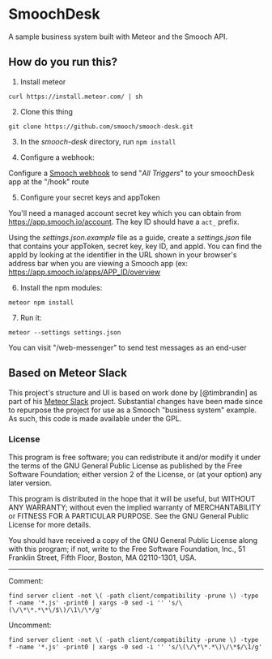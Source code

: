 # SmoochDesk

A sample business system built with Meteor and the Smooch API.

## How do you run this?

1. Install meteor

  `curl https://install.meteor.com/ | sh`

2. Clone this thing

  `git clone https://github.com/smooch/smooch-desk.git`

3. In the _smooch-desk_ directory, run `npm install`

4. Configure a webhook:

  Configure a [Smooch webhook](https://app.smooch.io/integrations/webhook) to send "_All Triggers_" to your smoochDesk app at the "/hook" route

5. Configure your secret keys and appToken

  You'll need a managed account secret key which you can obtain from https://app.smooch.io/account. The key ID should have a `act_` prefix.

  Using the _settings.json.example_ file as a guide, create a _settings.json_ file that contains your appToken, secret key, key ID, and appId. You can find the appId by looking at the identifier in the URL shown in your browser's address bar when you are viewing a Smooch app (ex: https://app.smooch.io/apps/APP_ID/overview

6. Install the npm modules:

  `meteor npm install`

7. Run it:

  `meteor --settings settings.json`

  You can visit "/web-messenger" to send test messages as an end-user

## Based on Meteor Slack

This project's structure and UI is based on work done by [@timbrandin] as part of his [Meteor Slack](https://slides.com/timbrandin/meteor-slack) project. Substantial changes have been made since to repurpose the project for use as a Smooch "business system" example. As such, this code is made available under the GPL.

### License

This program is free software; you can redistribute it and/or
modify it under the terms of the GNU General Public License
as published by the Free Software Foundation; either version 2
of the License, or (at your option) any later version.

This program is distributed in the hope that it will be useful,
but WITHOUT ANY WARRANTY; without even the implied warranty of
MERCHANTABILITY or FITNESS FOR A PARTICULAR PURPOSE.  See the
GNU General Public License for more details.

You should have received a copy of the GNU General Public License
along with this program; if not, write to the Free Software
Foundation, Inc., 51 Franklin Street, Fifth Floor, Boston,
MA  02110-1301, USA.

-------

Comment:
```
find server client -not \( -path client/compatibility -prune \) -type f -name '*.js' -print0 | xargs -0 sed -i '' 's/\(\/\*\*.*\*\/$\)/\1\/\*/g'
```

Uncomment:
```
find server client -not \( -path client/compatibility -prune \) -type f -name '*.js' -print0 | xargs -0 sed -i '' 's/\(\/\*\*.*\)\/\*$/\1/g'
```
